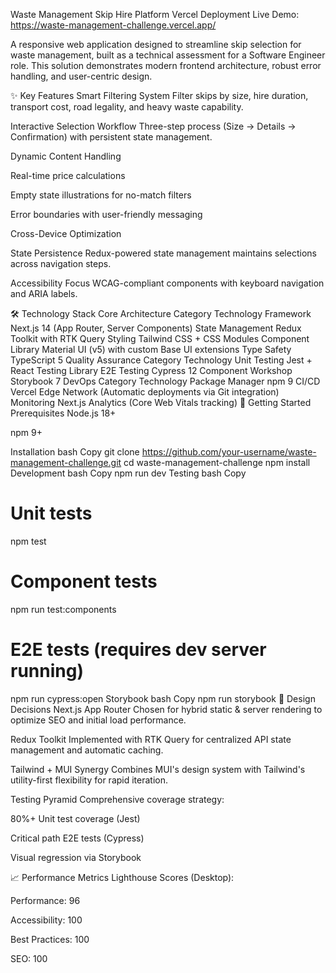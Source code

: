 Waste Management Skip Hire Platform
Vercel Deployment
Live Demo: https://waste-management-challenge.vercel.app/

A responsive web application designed to streamline skip selection for waste management, built as a technical assessment for a Software Engineer role. This solution demonstrates modern frontend architecture, robust error handling, and user-centric design.

✨ Key Features
Smart Filtering System
Filter skips by size, hire duration, transport cost, road legality, and heavy waste capability.

Interactive Selection Workflow
Three-step process (Size → Details → Confirmation) with persistent state management.

Dynamic Content Handling

Real-time price calculations

Empty state illustrations for no-match filters

Error boundaries with user-friendly messaging

Cross-Device Optimization

State Persistence
Redux-powered state management maintains selections across navigation steps.

Accessibility Focus
WCAG-compliant components with keyboard navigation and ARIA labels.

🛠 Technology Stack
Core Architecture
Category	Technology
Framework	Next.js 14 (App Router, Server Components)
State Management	Redux Toolkit with RTK Query
Styling	Tailwind CSS + CSS Modules
Component Library	Material UI (v5) with custom Base UI extensions
Type Safety	TypeScript 5
Quality Assurance
Category	Technology
Unit Testing	Jest + React Testing Library
E2E Testing	Cypress 12
Component Workshop	Storybook 7
DevOps
Category	Technology
Package Manager	npm 9
CI/CD	Vercel Edge Network (Automatic deployments via Git integration)
Monitoring	Next.js Analytics (Core Web Vitals tracking)
🚀 Getting Started
Prerequisites
Node.js 18+

npm 9+

Installation
bash
Copy
git clone https://github.com/your-username/waste-management-challenge.git
cd waste-management-challenge
npm install
Development
bash
Copy
npm run dev
Testing
bash
Copy
# Unit tests
npm test

# Component tests
npm run test:components

# E2E tests (requires dev server running)
npm run cypress:open
Storybook
bash
Copy
npm run storybook
🧠 Design Decisions
Next.js App Router
Chosen for hybrid static & server rendering to optimize SEO and initial load performance.

Redux Toolkit
Implemented with RTK Query for centralized API state management and automatic caching.

Tailwind + MUI Synergy
Combines MUI's design system with Tailwind's utility-first flexibility for rapid iteration.

Testing Pyramid
Comprehensive coverage strategy:

80%+ Unit test coverage (Jest)

Critical path E2E tests (Cypress)

Visual regression via Storybook

📈 Performance Metrics
Lighthouse Scores (Desktop):

Performance: 96

Accessibility: 100

Best Practices: 100

SEO: 100
